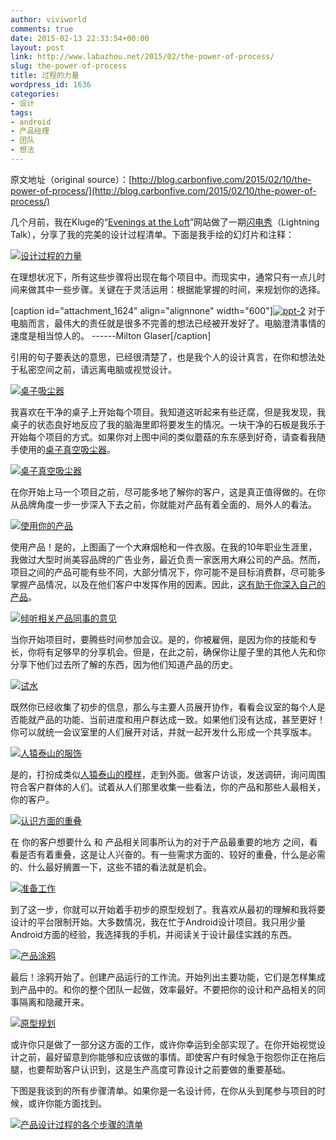 ```yaml
---
author: viviworld
comments: true
date: 2015-02-13 22:33:54+00:00
layout: post
link: http://www.labazhou.net/2015/02/the-power-of-process/
slug: the-power-of-process
title: 过程的力量
wordpress_id: 1636
categories:
- 设计
tags:
- android
- 产品经理
- 团队
- 想法
---
```


原文地址（original source）：[http://blog.carbonfive.com/2015/02/10/the-power-of-process/](http://blog.carbonfive.com/2015/02/10/the-power-of-process/)

几个月前，我在Kluge的“[Evenings at the Loft](http://eveningsattheloft.com/)”网站做了一期[闪电秀](https://www.youtube.com/watch?v=0kNdb_hgvNk)（Lightning Talk），分享了我的完美的设计过程清单。下面是我手绘的幻灯片和注释：

[![设计过程的力量](http://www.labazhou.net/wp-content/uploads/2015/02/ppt-1.gif)](http://www.labazhou.net/wp-content/uploads/2015/02/ppt-1.gif)

在理想状况下，所有这些步骤将出现在每个项目中。而现实中，通常只有一点儿时间来做其中一些步骤。关键在于灵活运用：根据能掌握的时间，来规划你的选择。

[caption id="attachment_1624" align="alignnone" width="600"][![ppt-2](http://www.labazhou.net/wp-content/uploads/2015/02/ppt-2.gif)](http://www.labazhou.net/wp-content/uploads/2015/02/ppt-2.gif) 对于电脑而言，最伟大的责任就是很多不完善的想法已经被开发好了。电脑澄清事情的速度是相当惊人的。 ------Milton Glaser[/caption]

引用的句子要表达的意思，已经很清楚了，也是我个人的设计真言，在你和想法处于私密空间之前，请远离电脑或视觉设计。

[![桌子吸尘器](http://www.labazhou.net/wp-content/uploads/2015/02/ppt-3.gif)](http://www.labazhou.net/wp-content/uploads/2015/02/ppt-3.gif)

我喜欢在干净的桌子上开始每个项目。我知道这听起来有些迂腐，但是我发现，我桌子的状态良好地反应了我的脑海里即将要发生的情况。一块干净的石板是我乐于开始每个项目的方式。如果你对上图中间的类似蘑菇的东东感到好奇，请查看我随手使用的[桌子真空吸尘器](http://www.amazon.com/Portable-Mushroom-Corner-Cleaner-Sweeper/dp/B00GUY7620)。

[![桌子真空吸尘器](http://www.labazhou.net/wp-content/uploads/2015/02/ppt-4.gif)](http://www.labazhou.net/wp-content/uploads/2015/02/ppt-4.gif)

在你开始上马一个项目之前，尽可能多地了解你的客户，这是真正值得做的。在你从品牌角度一步一步深入下去之前，你就能对产品有着全面的、局外人的看法。

[![使用你的产品](http://www.labazhou.net/wp-content/uploads/2015/02/ppt-5.gif)](http://www.labazhou.net/wp-content/uploads/2015/02/ppt-5.gif)

使用产品！是的，上图画了一个大麻烟枪和一件衣服。在我的10年职业生涯里，我做过大型时尚美容品牌的广告业务，最近负责一家医用大麻公司的产品。然而，项目之间的产品可能有些不同，大部分情况下，你可能不是目标消费群，尽可能多掌握产品情况，以及在他们客户中发挥作用的因素。因此，[这有助于你深入自己的产品](http://www.labazhou.net/2015/01/product-managers-guide-shipping-happiness/)。

[![倾听相关产品同事的意见](http://www.labazhou.net/wp-content/uploads/2015/02/ppt-6.gif)](http://www.labazhou.net/wp-content/uploads/2015/02/ppt-6.gif)

当你开始项目时，要腾些时间参加会议。是的，你被雇佣，是因为你的技能和专长，你将有足够早的分享机会。但是，在此之前，确保你让屋子里的其他人先和你分享下他们过去所了解的东西，因为他们知道产品的历史。

[![试水](http://www.labazhou.net/wp-content/uploads/2015/02/ppt-7.gif)](http://www.labazhou.net/wp-content/uploads/2015/02/ppt-7.gif)

既然你已经收集了初步的信息，那么与主要人员展开协作，看看会议室的每个人是否能就产品的功能、当前进度和用户群达成一致。如果他们没有达成，甚至更好！你可以就统一会议室里的人们展开对话，并就一起开发什么形成一个共享版本。

[![人猿泰山的服饰](http://www.labazhou.net/wp-content/uploads/2015/02/ppt-8-A.gif)](http://www.labazhou.net/wp-content/uploads/2015/02/ppt-8-A.gif)

是的，打扮成类似[人猿泰山的模样](http://www.amazon.com/Adult-Mens-Tarzan-Costume-Cloth/dp/B002D3KTGW/ref=sr_1_3?ie=UTF8&qid=1423357040)，走到外面。做客户访谈，发送调研，询问周围符合客户群体的人们。试着从人们那里收集一些看法，你的产品和那些人最相关，你的客户。

[![认识方面的重叠](http://www.labazhou.net/wp-content/uploads/2015/02/ppt-9.gif)](http://www.labazhou.net/wp-content/uploads/2015/02/ppt-9.gif)

在 你的客户想要什么 和 产品相关同事所认为的对于产品最重要的地方 之间，看看是否有着重叠，这是让人兴奋的。有一些需求方面的、较好的重叠，什么是必需的、什么最好搁置一下，这些不错的看法就是机会。

[![准备工作](http://www.labazhou.net/wp-content/uploads/2015/02/ppt-10.gif)](http://www.labazhou.net/wp-content/uploads/2015/02/ppt-10.gif)

到了这一步，你就可以开始着手初步的原型规划了。我喜欢从最初的理解和我将要设计的平台限制开始。大多数情况，我在忙于Android设计项目。我只用少量Android方面的经验，我选择我的手机，并阅读关于设计最佳实践的东西。

[![产品涂鸦](http://www.labazhou.net/wp-content/uploads/2015/02/ppt-11.gif)](http://www.labazhou.net/wp-content/uploads/2015/02/ppt-11.gif)

最后！涂鸦开始了。创建产品运行的工作流。开始列出主要功能，它们是怎样集成到产品中的。和你的整个团队一起做，效率最好。不要把你的设计和产品相关的同事隔离和隐藏开来。

[![原型规划](http://www.labazhou.net/wp-content/uploads/2015/02/ppt-13.gif)](http://www.labazhou.net/wp-content/uploads/2015/02/ppt-13.gif)

或许你只是做了一部分这方面的工作，或许你幸运到全部实现了。在你开始视觉设计之前，最好留意到你能够和应该做的事情。即使客户有时候急于抱怨你正在拖后腿，也要帮助客户认识到，这是生产高度可靠设计之前要做的重要基础。

下图是我谈到的所有步骤清单。如果你是一名设计师，在你从头到尾参与项目的时候，或许你能方面找到。

[![产品设计过程的各个步骤的清单](http://www.labazhou.net/wp-content/uploads/2015/02/ppt-checklist.gif)](http://www.labazhou.net/wp-content/uploads/2015/02/ppt-checklist.gif)
